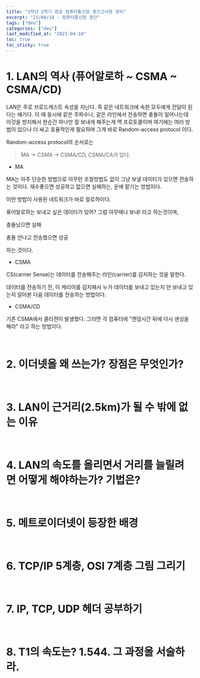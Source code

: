 ```yaml
---
title: "3학년 2학기 컴공 컴퓨터통신망 중간고사용 정리"
excerpt: "21/04/18 - 컴퓨터통신망 중간"
tags: ["deu"]
categories: ["deu"]
last_modified_at: "2021-04-18"
toc: true
toc_sticky: true
---
```

# 1. LAN의 역사 (퓨어알로하 ~ CSMA ~ CSMA/CD)

LAN은 주로 브로드캐스트 속성을 지닌다. 즉 같은 네트워크에 속한 모두에게 전달이 된다는 얘기다. 이 때 동시에 같은 주파수나, 같은 라인에서 전송하면 충돌이 일어나는데 이것을 방지해서 한순간 하나만 잘 보내게 해주는게 맥 프로토콜이며 여기에는 여러 방법이 있으나 더 싸고 효율적인게 필요하며 그게 바로 Random-access protocol 이다.

Random-access protocol의 순서로는 

> MA -> CSMA -> CSMA/CD, CSMA/CA가 있다.

- MA

MA는 아주 단순한 방법으로 아무런 조절방법도 없이 그냥 보낼 데이터가 있으면 전송하는 것이다. 재수좋으면 성공하고 없으면 실패하는, 운에 맡기는 방법이다.

이런 방법이 사용된 네트워크가 바로 알로하이다.

퓨어알로하는 보내고 싶은 데이터가 있어? 그럼 아무때나 보내! 라고 하는것이며,

충돌났으면 실패

충돌 안나고 전송했으면 성공

하는 것이다.

- CSMA

CS(carrier Sense)는 데이터를 전송해주는 라인(carrier)를 감지하는 것을 말한다.

데이터를 전송하기 전, 이 케리어를 감지해서 누가 데이터를 보내고 있는지 안 보내고 있는지 알아본 다음 데이터를 전송하는 방법이다.

- CSMA/CD

기존 CSMA에서 콜리젼이 발생했다. 그러면 각 컴퓨터에 "랜덤시간 뒤에 다시 센싱을 해라" 라고 하는 방법이다.

<br>

# 2. 이더넷을 왜 쓰는가? 장점은 무엇인가?

<br>

# 3. LAN이 근거리(2.5km)가 될 수 밖에 없는 이유

<br>

# 4. LAN의 속도를 올리면서 거리를 늘릴려면 어떻게 해야하는가? 기법은?

<br>

# 5. 메트로이더넷이 등장한 배경

<br>

# 6. TCP/IP 5계층, OSI 7계층 그림 그리기

<br>

# 7. IP, TCP, UDP 헤더 공부하기

<br>

# 8. T1의 속도는? 1.544. 그 과정을 서술하라.